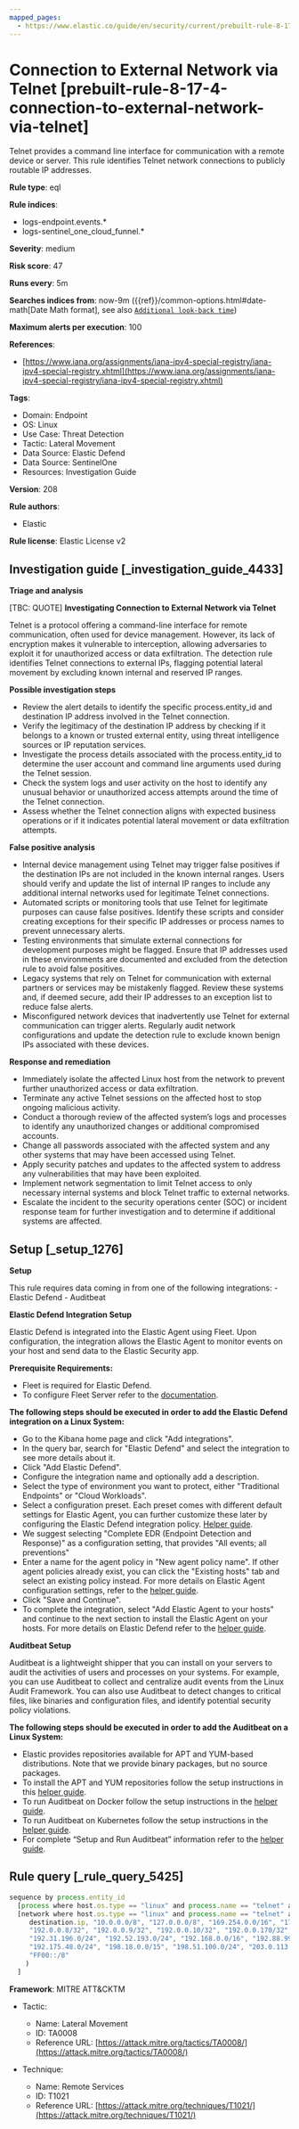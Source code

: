 ```yaml
---
mapped_pages:
  - https://www.elastic.co/guide/en/security/current/prebuilt-rule-8-17-4-connection-to-external-network-via-telnet.html
---
```


# Connection to External Network via Telnet [prebuilt-rule-8-17-4-connection-to-external-network-via-telnet]

Telnet provides a command line interface for communication with a remote device or server. This rule identifies Telnet network connections to publicly routable IP addresses.

**Rule type**: eql

**Rule indices**:

* logs-endpoint.events.*
* logs-sentinel_one_cloud_funnel.*

**Severity**: medium

**Risk score**: 47

**Runs every**: 5m

**Searches indices from**: now-9m ({{ref}}/common-options.html#date-math[Date Math format], see also [`Additional look-back time`](docs-content://solutions/security/detect-and-alert/create-detection-rule.md#rule-schedule))

**Maximum alerts per execution**: 100

**References**:

* [https://www.iana.org/assignments/iana-ipv4-special-registry/iana-ipv4-special-registry.xhtml](https://www.iana.org/assignments/iana-ipv4-special-registry/iana-ipv4-special-registry.xhtml)

**Tags**:

* Domain: Endpoint
* OS: Linux
* Use Case: Threat Detection
* Tactic: Lateral Movement
* Data Source: Elastic Defend
* Data Source: SentinelOne
* Resources: Investigation Guide

**Version**: 208

**Rule authors**:

* Elastic

**Rule license**: Elastic License v2

## Investigation guide [_investigation_guide_4433]

**Triage and analysis**

[TBC: QUOTE]
**Investigating Connection to External Network via Telnet**

Telnet is a protocol offering a command-line interface for remote communication, often used for device management. However, its lack of encryption makes it vulnerable to interception, allowing adversaries to exploit it for unauthorized access or data exfiltration. The detection rule identifies Telnet connections to external IPs, flagging potential lateral movement by excluding known internal and reserved IP ranges.

**Possible investigation steps**

* Review the alert details to identify the specific process.entity_id and destination IP address involved in the Telnet connection.
* Verify the legitimacy of the destination IP address by checking if it belongs to a known or trusted external entity, using threat intelligence sources or IP reputation services.
* Investigate the process details associated with the process.entity_id to determine the user account and command line arguments used during the Telnet session.
* Check the system logs and user activity on the host to identify any unusual behavior or unauthorized access attempts around the time of the Telnet connection.
* Assess whether the Telnet connection aligns with expected business operations or if it indicates potential lateral movement or data exfiltration attempts.

**False positive analysis**

* Internal device management using Telnet may trigger false positives if the destination IPs are not included in the known internal ranges. Users should verify and update the list of internal IP ranges to include any additional internal networks used for legitimate Telnet connections.
* Automated scripts or monitoring tools that use Telnet for legitimate purposes can cause false positives. Identify these scripts and consider creating exceptions for their specific IP addresses or process names to prevent unnecessary alerts.
* Testing environments that simulate external connections for development purposes might be flagged. Ensure that IP addresses used in these environments are documented and excluded from the detection rule to avoid false positives.
* Legacy systems that rely on Telnet for communication with external partners or services may be mistakenly flagged. Review these systems and, if deemed secure, add their IP addresses to an exception list to reduce false alerts.
* Misconfigured network devices that inadvertently use Telnet for external communication can trigger alerts. Regularly audit network configurations and update the detection rule to exclude known benign IPs associated with these devices.

**Response and remediation**

* Immediately isolate the affected Linux host from the network to prevent further unauthorized access or data exfiltration.
* Terminate any active Telnet sessions on the affected host to stop ongoing malicious activity.
* Conduct a thorough review of the affected system’s logs and processes to identify any unauthorized changes or additional compromised accounts.
* Change all passwords associated with the affected system and any other systems that may have been accessed using Telnet.
* Apply security patches and updates to the affected system to address any vulnerabilities that may have been exploited.
* Implement network segmentation to limit Telnet access to only necessary internal systems and block Telnet traffic to external networks.
* Escalate the incident to the security operations center (SOC) or incident response team for further investigation and to determine if additional systems are affected.


## Setup [_setup_1276]

**Setup**

This rule requires data coming in from one of the following integrations: - Elastic Defend - Auditbeat

**Elastic Defend Integration Setup**

Elastic Defend is integrated into the Elastic Agent using Fleet. Upon configuration, the integration allows the Elastic Agent to monitor events on your host and send data to the Elastic Security app.

**Prerequisite Requirements:**

* Fleet is required for Elastic Defend.
* To configure Fleet Server refer to the [documentation](docs-content://reference/ingestion-tools/fleet/fleet-server.md).

**The following steps should be executed in order to add the Elastic Defend integration on a Linux System:**

* Go to the Kibana home page and click "Add integrations".
* In the query bar, search for "Elastic Defend" and select the integration to see more details about it.
* Click "Add Elastic Defend".
* Configure the integration name and optionally add a description.
* Select the type of environment you want to protect, either "Traditional Endpoints" or "Cloud Workloads".
* Select a configuration preset. Each preset comes with different default settings for Elastic Agent, you can further customize these later by configuring the Elastic Defend integration policy. [Helper guide](docs-content://solutions/security/configure-elastic-defend/configure-an-integration-policy-for-elastic-defend.md).
* We suggest selecting "Complete EDR (Endpoint Detection and Response)" as a configuration setting, that provides "All events; all preventions"
* Enter a name for the agent policy in "New agent policy name". If other agent policies already exist, you can click the "Existing hosts" tab and select an existing policy instead. For more details on Elastic Agent configuration settings, refer to the [helper guide](docs-content://reference/ingestion-tools/fleet/agent-policy.md).
* Click "Save and Continue".
* To complete the integration, select "Add Elastic Agent to your hosts" and continue to the next section to install the Elastic Agent on your hosts. For more details on Elastic Defend refer to the [helper guide](docs-content://solutions/security/configure-elastic-defend/install-elastic-defend.md).

**Auditbeat Setup**

Auditbeat is a lightweight shipper that you can install on your servers to audit the activities of users and processes on your systems. For example, you can use Auditbeat to collect and centralize audit events from the Linux Audit Framework. You can also use Auditbeat to detect changes to critical files, like binaries and configuration files, and identify potential security policy violations.

**The following steps should be executed in order to add the Auditbeat on a Linux System:**

* Elastic provides repositories available for APT and YUM-based distributions. Note that we provide binary packages, but no source packages.
* To install the APT and YUM repositories follow the setup instructions in this [helper guide](beats://reference/auditbeat/setup-repositories.md).
* To run Auditbeat on Docker follow the setup instructions in the [helper guide](beats://reference/auditbeat/running-on-docker.md).
* To run Auditbeat on Kubernetes follow the setup instructions in the [helper guide](beats://reference/auditbeat/running-on-kubernetes.md).
* For complete “Setup and Run Auditbeat” information refer to the [helper guide](beats://reference/auditbeat/setting-up-running.md).


## Rule query [_rule_query_5425]

```js
sequence by process.entity_id
  [process where host.os.type == "linux" and process.name == "telnet" and event.type == "start"]
  [network where host.os.type == "linux" and process.name == "telnet" and not cidrmatch(
     destination.ip, "10.0.0.0/8", "127.0.0.0/8", "169.254.0.0/16", "172.16.0.0/12", "192.0.0.0/24", "192.0.0.0/29",
     "192.0.0.8/32", "192.0.0.9/32", "192.0.0.10/32", "192.0.0.170/32", "192.0.0.171/32", "192.0.2.0/24",
     "192.31.196.0/24", "192.52.193.0/24", "192.168.0.0/16", "192.88.99.0/24", "224.0.0.0/4", "100.64.0.0/10",
     "192.175.48.0/24", "198.18.0.0/15", "198.51.100.0/24", "203.0.113.0/24", "240.0.0.0/4", "::1", "FE80::/10",
     "FF00::/8"
    )
  ]
```

**Framework**: MITRE ATT&CKTM

* Tactic:

    * Name: Lateral Movement
    * ID: TA0008
    * Reference URL: [https://attack.mitre.org/tactics/TA0008/](https://attack.mitre.org/tactics/TA0008/)

* Technique:

    * Name: Remote Services
    * ID: T1021
    * Reference URL: [https://attack.mitre.org/techniques/T1021/](https://attack.mitre.org/techniques/T1021/)



